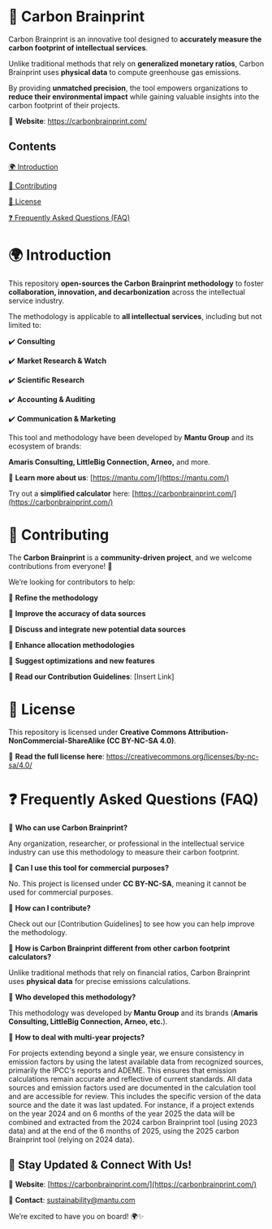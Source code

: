 # 🌱 Carbon Brainprint

Carbon Brainprint is an innovative tool designed to **accurately measure the carbon footprint of intellectual services**.

Unlike traditional methods that rely on **generalized monetary ratios**, Carbon Brainprint uses **physical data** to compute greenhouse gas emissions.

By providing **unmatched precision**, the tool empowers organizations to **reduce their environmental impact** while gaining valuable insights into the carbon footprint of their projects.

🔗  **Website**: https://carbonbrainprint.com/

## Contents

[🌍 Introduction](#_Toc192844233)

[🤝 Contributing](#_Toc192844234)

[📜 License](#_Toc192844235)

[❓ Frequently Asked Questions (FAQ) ](#_Toc192844236)

# 🌍 Introduction

This repository **open-sources the Carbon Brainprint methodology** to foster **collaboration, innovation, and decarbonization** across the intellectual service industry.

The methodology is applicable to **all intellectual services**, including but not limited to:

✔️ **Consulting**

✔️ **Market Research & Watch**

✔️ **Scientific Research**

✔️ **Accounting & Auditing**

✔️ **Communication & Marketing**

This tool and methodology have been developed by **Mantu Group** and its ecosystem of brands:

**Amaris Consulting, LittleBig Connection, Arneo,** and more.

🔗  **Learn more about us**: [https://mantu.com/](https://mantu.com/)

Try out a **simplified calculator** here: [https://carbonbrainprint.com/](https://carbonbrainprint.com/)

# 🤝 Contributing

The **Carbon Brainprint** is a **community-driven project**, and we welcome contributions from everyone! 🚀

We’re looking for contributors to help:

🔹  **Refine the methodology**

🔹  **Improve the accuracy of data sources**

🔹  **Discuss and integrate new potential data sources**

🔹  **Enhance allocation methodologies**

🔹  **Suggest optimizations and new features**

🔗  **Read our Contribution Guidelines**: [Insert Link]

# 📜 License

This repository is licensed under **Creative Commons Attribution-NonCommercial-ShareAlike (CC BY-NC-SA 4.0)**.

📄  **Read the full license here**: https://creativecommons.org/licenses/by-nc-sa/4.0/

# ❓ Frequently Asked Questions (FAQ)

📌  **Who can use Carbon Brainprint?**

Any organization, researcher, or professional in the intellectual service industry can use this methodology to measure their carbon footprint.

📌  **Can I use this tool for commercial purposes?**

No. This project is licensed under **CC BY-NC-SA**, meaning it cannot be used for commercial purposes.

📌  **How can I contribute?**

Check out our [Contribution Guidelines] to see how you can help improve the methodology.

📌  **How is Carbon Brainprint different from other carbon footprint calculators?**

Unlike traditional methods that rely on financial ratios, Carbon Brainprint uses **physical data** for precise emissions calculations.

📌  **Who developed this methodology?**

This methodology was developed by **Mantu Group** and its brands (**Amaris Consulting, LittleBig Connection, Arneo, etc.**).

📌 **How to deal with multi-year projects?**

For projects extending beyond a single year, we ensure consistency in emission factors by using the latest available data from recognized sources, primarily the IPCC's reports and ADEME. This ensures that emission calculations remain accurate and reflective of current standards. All data sources and emission factors used are documented in the calculation tool and are accessible for review. This includes the specific version of the data source and the date it was last updated. For instance, if a project extends on the year 2024 and on 6 months of the year 2025 the data will be combined and extracted from the 2024 carbon Brainprint tool (using 2023 data) and at the end of the 6 months of 2025, using the 2025 carbon Brainprint tool (relying on 2024 data).

## 📢 **Stay Updated & Connect With Us!**

🔗  **Website**: [https://carbonbrainprint.com/](https://carbonbrainprint.com/)

📧  **Contact**: [sustainability@mantu.com](mailto:sustainability@mantu.com)

We’re excited to have you on board! 🌍✨
